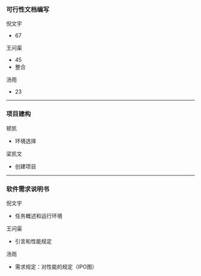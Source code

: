 ### 可行性文档编写

倪文宇

* 67

王问渠

* 45
* 整合

汤雨

* 23

---

### 项目建构

顿凯

* 环境选择

梁凯文

* 创建项目

---

### 软件需求说明书

倪文宇

* 任务概述和运行环境

王问渠

* 引言和性能规定

汤雨

* 需求规定：对性能的规定（IPO图）
